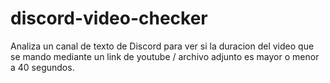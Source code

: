
# discord-video-checker
Analiza un canal de texto de Discord para ver si la duracion del video que se mando mediante un link de youtube / archivo adjunto es mayor o menor a 40 segundos.
